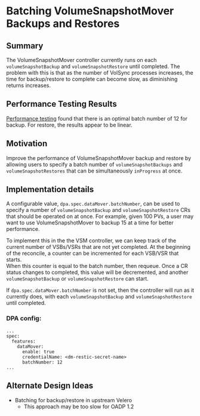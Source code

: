 # Batching VolumeSnapshotMover Backups and Restores

## Summary
The VolumeSnapshotMover controller currently runs on each `volumeSnapshotBackup` 
and `volumeSnapshotRestore` until completed. The problem with this is that as 
the number of VolSync processes increases, the time for backup/restore to complete
can become slow, as diminishing returns increases.


## Performance Testing Results
[Performance testing](https://docs.google.com/document/d/1kPKo46_McEkj0Fu9hdkTxiVDnTh00forFQnscTgiEgg/edit?usp=sharing) 
found that there is an optimal batch number of 12 for backup. For restore, 
the results appear to be linear. 


## Motivation
Improve the performance of VolumeSnapshotMover backup and restore by allowing 
users to specify a batch number of `volumeSnapshotBackups` and 
`volumeSnapshotRestores` that can be simultaneously `inProgress` at once.


## Implementation details
A configurable value, `dpa.spec.dataMover.batchNumber`, can be used to specify 
a number of `volumeSnapshotBackup` and `volumeSnapshotRestore` CRs that should 
be operated on at once. For example, given 100 PVs, a user may want to use 
VolumeSnapshotMover to backup 15 at a time for better performance. 

To implement this in the the VSM controller, we can keep track of the current 
number of VSBs/VSRs that are not yet completed. At the beginning of the reconcile, 
a counter can be incremented for each VSB/VSR that starts.  
When this counter is equal to the batch number, then requeue. 
Once a CR status changes to completed, this value will be decremented, and another
`volumeSnapshotBackup` or `volumeSnapshotRestore` can start.

If `dpa.spec.dataMover.batchNumber` is not set, then the controller will run as
it currently does, with each `volumeSnapshotBackup` and `volumeSnapshotRestore` 
until completed.


### DPA config:

```
...
spec:  
  features:  
    dataMover:  
      enable: true  
      credentialName: <dm-restic-secret-name>
      batchNumber: 12
...
```


## Alternate Design Ideas
- Batching for backup/restore in upstream Velero
    - This approach may be too slow for OADP 1.2